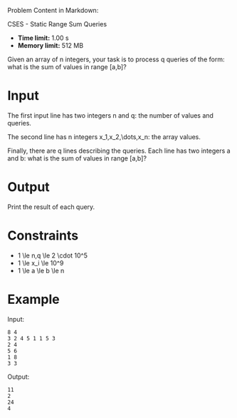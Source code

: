 Problem Content in Markdown:


CSES \- Static Range Sum Queries




* **Time limit:** 1\.00 s
* **Memory limit:** 512 MB




Given an array of n integers, your task is to process q queries of the form: what is the sum of values in range \[a,b]?


Input
=====


The first input line has two integers n and q: the number of values and queries.


The second line has n integers x\_1,x\_2,\\dots,x\_n: the array values.


Finally, there are q lines describing the queries. Each line has two integers a and b: what is the sum of values in range \[a,b]?


Output
======


Print the result of each query.


Constraints
===========


* 1 \\le n,q \\le 2 \\cdot 10^5
* 1 \\le x\_i \\le 10^9
* 1 \\le a \\le b \\le n


Example
=======


Input:



```
8 4
3 2 4 5 1 1 5 3
2 4
5 6
1 8
3 3

```

Output:



```
11
2
24
4

```
 
